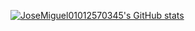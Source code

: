 [![JoseMiguel01012570345's GitHub stats](https://github-readme-stats.vercel.app/api?username=JoseMiguel01012570345)](https://github.com/JoseMiguel01012570345/github-readme-stats)